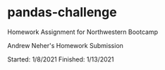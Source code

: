 # pandas-challenge
Homework Assignment for Northwestern Bootcamp

Andrew Neher's Homework Submission



Started: 1/8/2021
Finished: 1/13/2021
